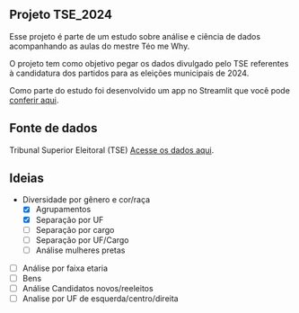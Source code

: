 ## Projeto TSE_2024

Esse projeto é parte de um estudo sobre análise e ciência de dados acompanhando as aulas do mestre Téo me Why. 

O projeto tem como objetivo pegar os dados divulgado pelo TSE referentes à candidatura dos partidos para as eleições municipais de 2024.

Como parte do estudo foi desenvolvido um app no Streamlit que você pode [conferir aqui](https://estudo-analytics-tse-2024.streamlit.app/).

## Fonte de dados

Tribunal Superior Eleitoral (TSE) [Acesse os dados aqui](https://dados.gov.br/dados/conjuntos-dados).

## Ideias

- Diversidade por gênero e cor/raça
    - [X] Agrupamentos
    - [X] Separação por UF
    - [ ] Separação por cargo
    - [ ] Separação por UF/Cargo
    - [ ] Análise mulheres pretas
  
- [ ] Análise por faixa etaria
- [ ] Bens 
- [ ] Análise Candidatos novos/reeleitos
- [ ] Analise por UF de esquerda/centro/direita
